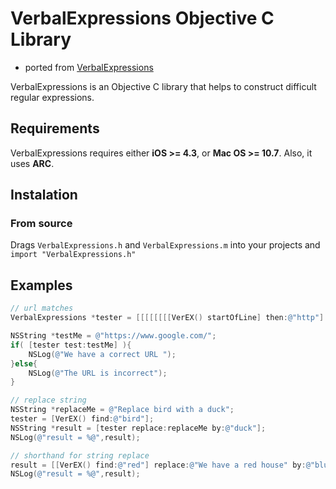 VerbalExpressions Objective C Library
===========================

- ported from [VerbalExpressions](https://github.com/jehna/VerbalExpressions)

VerbalExpressions is an Objective C library that helps to construct difficult regular expressions.

## Requirements
VerbalExpressions requires either __iOS >= 4.3__, or __Mac OS >= 10.7__. Also, it uses __ARC__. 

## Instalation
### From source
Drags `VerbalExpressions.h` and `VerbalExpressions.m` into your projects and `import "VerbalExpressions.h"`

## Examples

```objective-c
// url matches
VerbalExpressions *tester = [[[[[[[[VerEX() startOfLine] then:@"http"] maybe:@"s"] then:@"://"] maybe:@"www."] anythingBut:@" "] range:@[@"a",@"e"]] endOfLine];

NSString *testMe = @"https://www.google.com/";
if( [tester test:testMe] ){
    NSLog(@"We have a correct URL ");
}else{
    NSLog(@"The URL is incorrect");
}

// replace string
NSString *replaceMe = @"Replace bird with a duck";
tester = [VerEX() find:@"bird"];
NSString *result = [tester replace:replaceMe by:@"duck"];
NSLog(@"result = %@",result);

// shorthand for string replace
result = [[VerEX() find:@"red"] replace:@"We have a red house" by:@"blue"];
NSLog(@"result = %@",result); 

```
